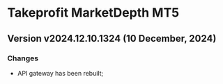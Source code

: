 # Takeprofit MarketDepth MT5

## Version v2024.12.10.1324 (10 December, 2024)
### Changes
* API gateway has been rebuilt;
